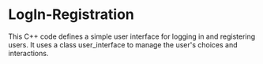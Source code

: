 # LogIn-Registration

This C++ code defines a simple user interface for logging in and registering users. It uses a class user_interface to manage the user's choices and interactions. 
